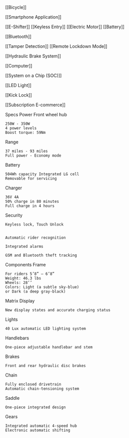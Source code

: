 [[Bicycle]]

[[Smartphone Application]]

[[E-Shifter]]
[[Keyless Entry]]
[[Electric Motor]]
[[Battery]]

[[Bluetooth]]

[[Tamper Detection]]
[[Remote Lockdown Mode]]

[[Hydraulic Brake System]]

[[Computer]]

[[System on a Chip (SOC)]]

[[LED Light]]

[[Kick Lock]]

[[Subscription E-commerce]]




Specs
Power
Front wheel hub

    250W - 350W
    4 power levels
    Boost torque: 59Nm

Range

    37 miles - 93 miles
    Full power - Economy mode

Battery

    504Wh capacity Integrated LG cell
    Removable for servicing

Charger

    36V 4A
    50% charge in 80 minutes
    Full charge in 4 hours

Security

    Keyless lock, Touch Unlock
     

    Automatic rider recognition

    Integrated alarms

    GSM and Bluetooth theft tracking

Components
Frame

    For riders 5’8” – 6’8”
    Weight: 46.3 lbs
    Wheels: 28’’
    Colors: Light (a subtle sky-blue) 
    or Dark (a deep gray-black)

Matrix Display

    New display states and accurate charging status

Lights

    40 Lux automatic LED lighting system

Handlebars

    One-piece adjustable handlebar and stem

Brakes

    Front and rear hydraulic disc brakes

Chain

    Fully enclosed drivetrain
    Automatic chain-tensioning system

Saddle

    One-piece integrated design

Gears

    Integrated automatic 4-speed hub
    Electronic automatic shifting

